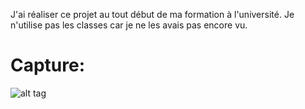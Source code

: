 J'ai réaliser ce projet au tout début de ma formation à l'université. Je n'utilise pas les classes car je ne les avais pas encore vu.

# Capture:
![alt tag](https://user-images.githubusercontent.com/123307041/270003466-feb7dead-aebb-4605-aaf9-5b14bb6b7043.png)
